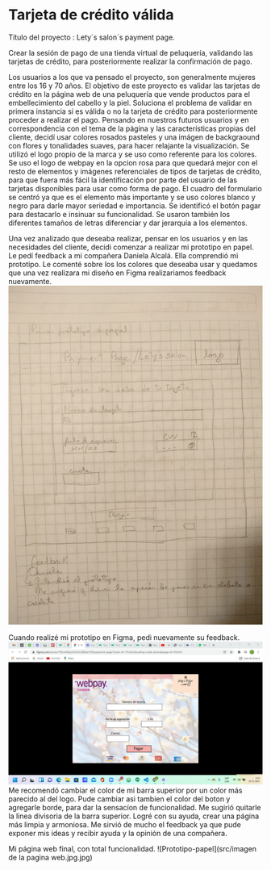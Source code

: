 # Tarjeta de crédito válida

Título del proyecto : Lety´s salon´s payment page.

Crear la sesión de pago de una tienda virtual de peluquería, validando las tarjetas de crédito, para posteriormente
realizar la confirmación de pago.

 Los usuarios a los que va pensado el proyecto, son generalmente mujeres entre los 16 y 70 años. El objetivo de este
 proyecto es validar las tarjetas de crédito en la página web de una peluquería que vende productos para el embellecimiento
 del cabello y la piel.
 Soluciona el problema de validar en primera instancia si es válida o no la tarjeta de crédito
 para posteriormente proceder a realizar el pago. Pensando en nuestros futuros usuarios y en correspondencia con el tema
 de la página y las características propias del cliente, decidí usar colores rosados pasteles y una imágen de backgraound
 con flores y tonalidades suaves, para hacer relajante la visualización.
 Se utilizó el logo propio de la marca y se uso
 como referente para los colores. Se uso el logo de webpay en la opcion rosa para que quedará mejor con el resto de 
 elementos y imágenes referenciales de tipos de tarjetas de crédito, para que fuera más fácil la identificación por parte
 del usuario de las tarjetas disponibles para usar como forma de pago. El cuadro del formulario se centró ya que 
 es el elemento más importante y se uso colores blanco y negro para darle mayor seriedad e importancia. Se identificó 
 el botón pagar para destacarlo e insinuar su funcionalidad. Se usaron también los diferentes tamaños de letras diferenciar
 y dar jerarquía a los elementos.
 
 Una vez analizado que deseaba realizar, pensar en los usuarios y en las necesidades del cliente,  decidi comenzar a realizar
 mi prototipo en papel. Le pedí feedback a mi compañera Daniela Alcalá. Ella comprendió mi prototipo. Le comenté sobre los
 los colores que deseaba usar y quedamos que una vez realizara mi diseño en Figma realizariamos feedback nuevamente. 
  ![Prototipo-papel](src/prototipopapel.jpg)
 
 Cuando realizé mi prototipo en Figma, pedi nuevamente su feedback.
 ![Prototipo-papel](src/prototipoFigma.jpg)
 Me recomendó cambiar el color de mi barra superior
 por un color más parecido al del logo. Pude cambiar asi tambien el color del boton y agregarle borde, para dar la sensacíon 
 de funcionalidad. Me sugirió quitarle la linea divisoria de la barra superior. Logré con su ayuda, crear una página más
 limpia y armoniosa. Me sirvió de mucho el feedback ya que pude exponer mis ideas y recibir ayuda y la opinión de una
 compañera.

Mi página web final, con total funcionalidad.
![Prototipo-papel](src/imagen de la pagina web.jpg.jpg)

 
